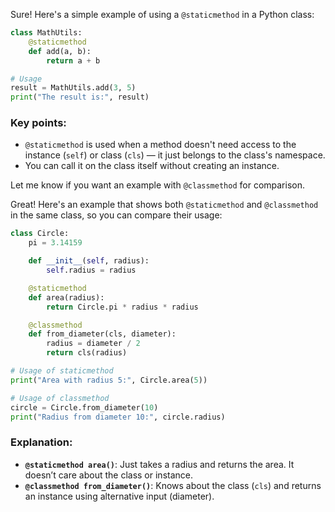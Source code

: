 Sure! Here's a simple example of using a `@staticmethod` in a Python class:

```python
class MathUtils:
    @staticmethod
    def add(a, b):
        return a + b

# Usage
result = MathUtils.add(3, 5)
print("The result is:", result)
```

### Key points:

* `@staticmethod` is used when a method doesn't need access to the instance (`self`) or class (`cls`) — it just belongs to the class's namespace.
* You can call it on the class itself without creating an instance.

Let me know if you want an example with `@classmethod` for comparison.

Great! Here's an example that shows both `@staticmethod` and `@classmethod` in the same class, so you can compare their usage:

```python
class Circle:
    pi = 3.14159

    def __init__(self, radius):
        self.radius = radius

    @staticmethod
    def area(radius):
        return Circle.pi * radius * radius

    @classmethod
    def from_diameter(cls, diameter):
        radius = diameter / 2
        return cls(radius)

# Usage of staticmethod
print("Area with radius 5:", Circle.area(5))

# Usage of classmethod
circle = Circle.from_diameter(10)
print("Radius from diameter 10:", circle.radius)
```

### Explanation:

* **`@staticmethod area()`**: Just takes a radius and returns the area. It doesn’t care about the class or instance.
* **`@classmethod from_diameter()`**: Knows about the class (`cls`) and returns an instance using alternative input (diameter).
